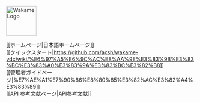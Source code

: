<span class="align-right"><img src="/axsh/wakame-vdc/wiki/images/wakame-logo.png" alt="Wakame Logo" width="80" height="80"></span>
  
[[ホームページ|日本語ホームページ]]    
[[クイックスタート|https://github.com/axsh/wakame-vdc/wiki/%E6%97%A5%E6%9C%AC%E8%AA%9E%E3%83%9B%E3%83%BC%E3%83%A0%E3%83%9A%E3%83%BC%E3%82%B8]]   
[[管理者ガイドページ|%E7%AE%A1%E7%90%86%E8%80%85%E3%82%AC%E3%82%A4%E3%83%89]]   
[[API 参考文献ページ|API参考文献]]   
